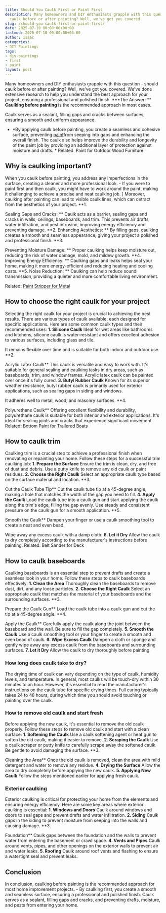 ```yaml
---
title: Should You Caulk First or Paint First
description: Many homeowners and DIY enthusiasts grapple with this question - should
  caulk before or after painting? Well, we've got you covered.
slug: /should-you-caulk-first-or-paint-first/
date: 2025-07-10 00:00:00+00:00
lastmod: 2025-07-10 00:00:00+03:00
author: Isaac
categories:
- DIY Paintings
tags:
- diy-paintings
- first
- paint
layout: post
---
```

Many homeowners and DIY enthusiasts grapple with this question - should caulk before or after painting? Well, we've got you covered. We've done extensive research to help you understand the best approach for your project, ensuring a professional and polished finish. ***The Answer: ** **Caulking before painting** is the recommended approach in most cases.

Caulk serves as a sealant, filling gaps and cracks between surfaces, ensuring a smooth and uniform appearance.

* *By applying caulk before painting, you create a seamless and cohesive surface, preventing [paint](https://pestpolicy.com/airless-paint-sprayer-tips/)from seeping into gaps and enhancing the overall finish. The caulk also helps improve the durability and longevity of the paint job by providing an additional layer of protection against moisture and drafts. * Related: Paint for Outdoor Wood Furniture

##  **Why is caulking important?**

When you caulk before painting, you address any imperfections in the surface, creating a cleaner and more professional look. - If you were to paint first and then caulk, you might have to work around the paint, making it challenging to achieve a precise and neat caulking job. ] Moreover, caulking after painting can lead to visible caulk lines, which can detract from the aesthetics of your project. **1.

Sealing Gaps and Cracks: ** Caulk acts as a barrier, sealing gaps and cracks in walls, ceilings, baseboards, and trim. This prevents air drafts, water infiltration, and pest intrusion, improving energy efficiency and preventing damage. **2. Enhancing Aesthetics: ** By filling gaps, caulking creates a smooth and seamless appearance, giving your project a polished and professional finish. **3.

Preventing Moisture Damage: ** Proper caulking helps keep moisture out, reducing the risk of water damage, mold, and mildew growth. **4. Improving Energy Efficiency: ** Caulking gaps and leaks helps seal your home, making it more energy-efficient and reducing heating and cooling costs. **5. Noise Reduction: ** Caulking can help reduce sound transmission, providing a quieter and more comfortable living environment.

Related: [Paint Stripper for Metal](https://pestpolicy.com/best-paint-stripper-for-metal/)

##  **How to choose the right caulk for your project**

Selecting the right caulk for your project is crucial to achieving the best results. There are various types of caulk available, each designed for specific applications. Here are some common caulk types and their recommended uses: **1. Silicone Caulk** Ideal for wet areas like bathrooms and kitchens, silicone caulk is water-resistant and offers excellent adhesion to various surfaces, including glass and tile.

It remains flexible over time and is suitable for both indoor and outdoor use. **2.

Acrylic Latex Caulk** This caulk is versatile and easy to work with. It's suitable for general sealing and caulking tasks in dry areas, such as baseboards, trim, and window frames. Acrylic latex caulk can be painted over once it's fully cured. **3. Butyl Rubber Caulk** Known for its superior weather resistance, butyl rubber caulk is primarily used for exterior applications, such as sealing gaps in siding and windows.

It adheres well to metal, wood, and masonry surfaces. **4.

Polyurethane Caulk** Offering excellent flexibility and durability, polyurethane caulk is suitable for both interior and exterior applications. It's ideal for sealing joints and cracks that experience significant movement. Related: [Bottom Paint for Trailered Boats](https://pestpolicy.com/best-bottom-paint-for-trailered-boats/)

##  **How to caulk trim**

Caulking trim is a crucial step to achieve a professional finish when renovating or repainting your home. Follow these steps for a successful trim caulking job: **1. Prepare the Surface** Ensure the trim is clean, dry, and free of dust and debris. Use a putty knife to remove any old caulk or paint residues. **2. Choose the Right Caulk** Select an appropriate caulk type based on the surface material and location. **3.

Cut the Caulk Tube Tip** Cut the caulk tube tip at a 45-degree angle, making a hole that matches the width of the gap you need to fill. **4. Apply the Caulk** Load the caulk tube into a caulk gun and start applying the caulk along the trim's edge, filling the gap evenly. Use steady and consistent pressure on the caulk gun for a smooth application. **5.

Smooth the Caulk** Dampen your finger or use a caulk smoothing tool to create a neat and even bead.

Wipe away any excess caulk with a damp cloth. **6. Let it Dry** Allow the caulk to dry completely according to the manufacturer's instructions before painting. Related: Belt Sander for Deck

##  **How to caulk baseboards**

Caulking baseboards is an essential step to prevent drafts and create a seamless look in your home. Follow these steps to caulk baseboards effectively: **1. Clean the Area** Thoroughly clean the baseboards to remove dust, dirt, and any loose particles. **2. Choose the Right Caulk** Select an appropriate caulk that matches the material of your baseboards and the surrounding surfaces. **3.

Prepare the Caulk Gun** Load the caulk tube into a caulk gun and cut the tip at a 45-degree angle. **4.

Apply the Caulk** Carefully apply the caulk along the joint between the baseboard and the wall. Be sure to fill the gap completely. **5. Smooth the Caulk** Use a caulk smoothing tool or your finger to create a smooth and even bead of caulk. **6. Wipe Excess Caulk** Dampen a cloth or sponge and gently wipe away any excess caulk from the baseboards and surrounding surfaces. **7. Let it Dry** Allow the caulk to dry thoroughly before painting.

###  **How long does caulk take to dry?**

The drying time of caulk can vary depending on the type of caulk, humidity levels, and temperature. In general, most caulks will be touch-dry within 30 minutes to an hour. However, it's essential to read the manufacturer's instructions on the caulk tube for specific drying times. Full curing typically takes 24 to 48 hours, during which time you should avoid touching or painting over the caulk.

###  **How to remove old caulk and start fresh**

Before applying the new caulk, it's essential to remove the old caulk properly. Follow these steps to remove old caulk and start with a clean surface: **1. Softening the Caulk** Use a caulk softening agent or heat gun to soften the old caulk, making it easier to remove. **2. Scraping the Caulk** Use a caulk scraper or putty knife to carefully scrape away the softened caulk. Be gentle to avoid damaging the surface. **3.

Cleaning the Area** Once the old caulk is removed, clean the area with mild detergent and water to remove any residue. **4. Drying the Surface** Allow the area to dry completely before applying the new caulk. **5. Applying New Caulk** Follow the steps mentioned earlier for applying fresh caulk.

###  **Exterior caulking**

Exterior caulking is critical for protecting your home from the elements and ensuring energy efficiency. Here are some key areas where exterior caulking is essential: **1. Windows and Doors** Caulk around windows and doors to seal gaps and prevent drafts and water infiltration. **2. Siding** Caulk gaps in the siding to prevent moisture from seeping into the walls and causing damage. **3.

Foundation** Caulk gaps between the foundation and the walls to prevent water from entering the basement or crawl space. **4. Vents and Pipes** Caulk around vents, pipes, and other openings on the exterior walls to prevent air and water leaks. **5. Roofing** Caulk around roof vents and flashing to ensure a watertight seal and prevent leaks.

##  **Conclusion**

In conclusion, caulking before painting is the recommended approach for most home improvement projects. - By caulking first, you create a smooth and seamless surface, ensuring a professional and polished finish. Caulk serves as a sealant, filling gaps and cracks, and preventing drafts, moisture, and pests from entering your home.
